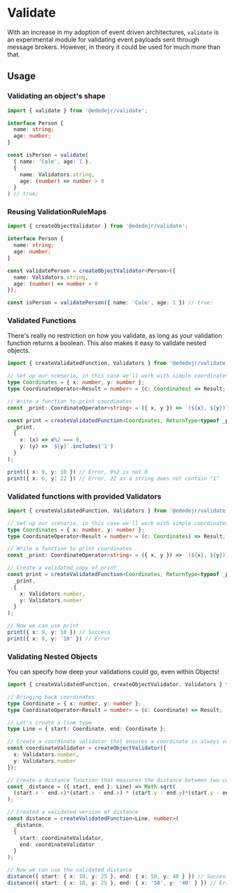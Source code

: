 # Validate

With an increase in my adoption of event driven architectures, `validate` is an experimental module for validating event payloads sent through message brokers. However, in theory it could be used for much more than that.

## Usage

### Validating an object's shape
```ts
import { validate } from '@ededejr/validate';

interface Person {
  name: string;
  age: number;
}

const isPerson = validate(
  { name: 'Cole', age: 1 }.
  {
    name: Validators.string,
    age: (number) => number > 0
  }
) // true;
```

### Reusing ValidationRuleMaps
```ts
import { createObjectValidator } from '@ededejr/validate';

interface Person {
  name: string;
  age: number;
}

const validatePerson = createObjectValidator<Person>({
  name: Validators.string,
  age: (number) => number > 0
});

const isPerson = validatePerson({ name: 'Cole', age: 1 }) // true;
```

### Validated Functions

There's really no restriction on how you validate, as long as your validation function returns a boolean. This also makes it easy to validate nested objects.

```ts
import { createValidatedFunction, Validators } from '@ededejr/validate';

// Set up our scenario, in this case we'll work with simple coordinates
type Coordinates = { x: number, y: number };
type CoordinateOperator<Result = number> = (c: Coordinates) => Result;

// Write a function to print coordinates
const _print: CoordinateOperator<string> = ({ x, y }) => `(${x}, ${y})`;

const print = createValidatedFunction<Coordinates, ReturnType<typeof _print>>(
  _print, 
  { 
    x: (x) => x%2 === 0, 
    y: (y) => `${y}`.includes('1') 
  }
);

print({ x: 9, y: 10 }) // Error, 9%2 is not 0
print({ x: 6, y: 22 }) // Error, 22 as a string does not contain "1"
```

### Validated functions with provided Validators
```ts
import { createValidatedFunction, Validators } from '@ededejr/validate';

// Set up our scenario, in this case we'll work with simple coordinates
type Coordinates = { x: number, y: number };
type CoordinateOperator<Result = number> = (c: Coordinates) => Result;

// Write a function to print coordinates
const _print: CoordinateOperator<string> = ({ x, y }) => `(${x}, ${y})`;

// Create a validated copy of print
const print = createValidatedFunction<Coordinates, ReturnType<typeof _print>>(
  _print, 
  { 
    x: Validators.number, 
    y: Validators.number  
  }
);

// Now we can use print
print({ x: 9, y: 10 }) // Success
print({ x: 9, y: '10' }) // Error
```

### Validating Nested Objects

You can specify how deep your validations could go, even within Objects!

```ts
import { createValidatedFunction, createObjectValidator, Validators } from '@ededejr/validate';

// Bringing back coordinates
type Coordinate = { x: number, y: number };
type CoordinateOperator<Result = number> = (c: Coordinate) => Result;

// Let's create a line type
type Line = { start: Coordinate, end: Coordinate };

// Create a coordinate validator that ensures a coordinate is always valid
const coordinateValidator = createObjectValidator({ 
  x: Validators.number, 
  y: Validators.number 
});

// Create a distance function that measures the distance between two coordinates
const _distance = ({ start, end }: Line) => Math.sqrt( 
  (start.x - end.x)*(start.x - end.x) * (start.y - end.y)*(start.y - end.y) 
);

// Created a validated version of distance
const distance = createValidatedFunction<Line, number>(
  _distance, 
  { 
    start: coordinateValidator,
    end: coordinateValidator 
  }
);

// Now we can use the validated distance
distance({ start: { x: 10, y: 25 }, end: { x: 50, y: 40 } }) // Success
distance({ start: { x: 10, y: 25 }, end: { x: '50', y: '40' } }) // Error
```
